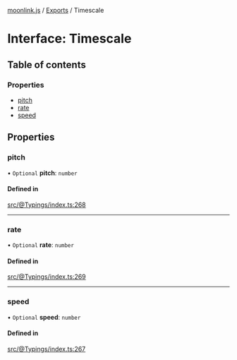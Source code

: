 [moonlink.js](../README.md) / [Exports](../modules.md) / Timescale

# Interface: Timescale

## Table of contents

### Properties

- [pitch](Timescale.md#pitch)
- [rate](Timescale.md#rate)
- [speed](Timescale.md#speed)

## Properties

### pitch

• `Optional` **pitch**: `number`

#### Defined in

[src/@Typings/index.ts:268](https://github.com/Ecliptia/moonlink.js/blob/a19be7d/src/@Typings/index.ts#L268)

___

### rate

• `Optional` **rate**: `number`

#### Defined in

[src/@Typings/index.ts:269](https://github.com/Ecliptia/moonlink.js/blob/a19be7d/src/@Typings/index.ts#L269)

___

### speed

• `Optional` **speed**: `number`

#### Defined in

[src/@Typings/index.ts:267](https://github.com/Ecliptia/moonlink.js/blob/a19be7d/src/@Typings/index.ts#L267)

